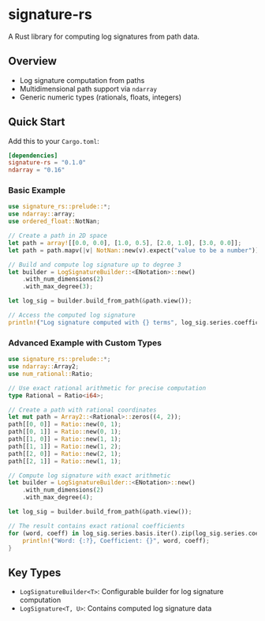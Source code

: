# signature-rs

A Rust library for computing log signatures from path data.

## Overview

- Log signature computation from paths
- Multidimensional path support via `ndarray`
- Generic numeric types (rationals, floats, integers)

## Quick Start

Add this to your `Cargo.toml`:

```toml
[dependencies]
signature-rs = "0.1.0"
ndarray = "0.16"
```

### Basic Example

```rust
use signature_rs::prelude::*;
use ndarray::array;
use ordered_float::NotNan;

// Create a path in 2D space
let path = array![[0.0, 0.0], [1.0, 0.5], [2.0, 1.0], [3.0, 0.0]];
let path = path.mapv(|v| NotNan::new(v).expect("value to be a number"));

// Build and compute log signature up to degree 3
let builder = LogSignatureBuilder::<ENotation>::new()
    .with_num_dimensions(2)
    .with_max_degree(3);

let log_sig = builder.build_from_path(&path.view());

// Access the computed log signature
println!("Log signature computed with {} terms", log_sig.series.coefficients.len());
```

### Advanced Example with Custom Types

```rust
use signature_rs::prelude::*;
use ndarray::Array2;
use num_rational::Ratio;

// Use exact rational arithmetic for precise computation
type Rational = Ratio<i64>;

// Create a path with rational coordinates
let mut path = Array2::<Rational>::zeros((4, 2));
path[[0, 0]] = Ratio::new(0, 1);
path[[0, 1]] = Ratio::new(0, 1);
path[[1, 0]] = Ratio::new(1, 1);
path[[1, 1]] = Ratio::new(1, 2);
path[[2, 0]] = Ratio::new(2, 1);
path[[2, 1]] = Ratio::new(1, 1);

// Compute log signature with exact arithmetic
let builder = LogSignatureBuilder::<ENotation>::new()
    .with_num_dimensions(2)
    .with_max_degree(4);

let log_sig = builder.build_from_path(&path.view());

// The result contains exact rational coefficients
for (word, coeff) in log_sig.series.basis.iter().zip(log_sig.series.coefficients.iter()) {
    println!("Word: {:?}, Coefficient: {}", word, coeff);
}
```


## Key Types

- `LogSignatureBuilder<T>`: Configurable builder for log signature computation
- `LogSignature<T, U>`: Contains computed log signature data

